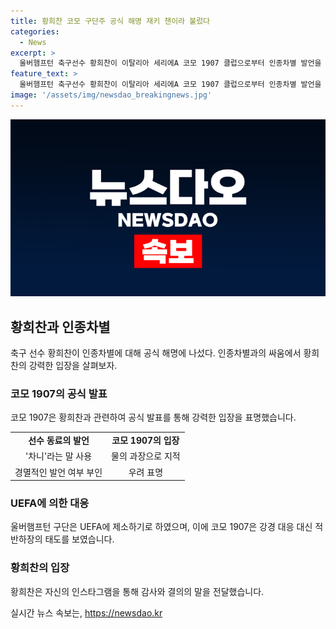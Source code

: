 ```yaml
---
title: 황희찬 코모 구단주 공식 해명 재키 챈이라 불렀다
categories:
  - News
excerpt: >
  울버햄프턴 축구선수 황희찬이 이탈리아 세리에A 코모 1907 클럽으로부터 인종차별 발언을 받았다. 이에 울버햄프턴 구단은 UEFA에 제소하고, 황희찬은 사건 이후 팀 동료들의 지지를 받았다. 황희찬은 인스타그램을 통해 인종차별은 스포츠는 물론 모든 삶에서 참을 수 없는 일이라며 강력하게 반발했다. 인종차별에 맞선 황희찬의 모습이 주목받고 있다.
feature_text: >
  울버햄프턴 축구선수 황희찬이 이탈리아 세리에A 코모 1907 클럽으로부터 인종차별 발언을 받았다. 이에 울버햄프턴 구단은 UEFA에 제소하고, 황희찬은 사건 이후 팀 동료들의 지지를 받았다. 황희찬은 인스타그램을 통해 인종차별은 스포츠는 물론 모든 삶에서 참을 수 없는 일이라며 강력하게 반발했다. 인종차별에 맞선 황희찬의 모습이 주목받고 있다.
image: '/assets/img/newsdao_breakingnews.jpg'
---
```


<p><img src="/assets/img/newsdao_breakingnews.jpg" alt="implanttips 속보" /></p>

<h2 data-ke-size="size26">황희찬과 인종차별</h2>

<p data-ke-size="size16">축구 선수 황희찬이 인종차별에 대해 공식 해명에 나섰다. 인종차별과의 싸움에서 황희찬의 강력한 입장을 살펴보자.</p>

<h3>코모 1907의 공식 발표</h3>

<p data-ke-size="size16">코모 1907은 황희찬과 관련하여 공식 발표를 통해 강력한 입장을 표명했습니다. </p>

<table>
    <tr>
        <td style="text-align: center; height: 17px;"><b>선수 동료의 발언</b></td>
        <td style="text-align: center; height: 17px;"><b>코모 1907의 입장</b></td>
    </tr>
    <tr>
        <td style="text-align: center; height: 17px;">'차니'라는 말 사용</td>
        <td style="text-align: center; height: 17px;">물의 과장으로 지적</td>
    </tr>
    <tr>
        <td style="text-align: center; height: 17px;">경멸적인 발언 여부 부인</td>
        <td style="text-align: center; height: 17px;">우려 표명</td>
    </tr>
</table>

<h3>UEFA에 의한 대응</h3>

<p data-ke-size="size16">울버햄프턴 구단은 UEFA에 제소하기로 하였으며, 이에 코모 1907은 강경 대응 대신 적반하장의 태도를 보였습니다.</p>

<h3>황희찬의 입장</h3>

<p data-ke-size="size16">황희찬은 자신의 인스타그램을 통해 감사와 결의의 말을 전달했습니다.</p>
실시간 뉴스 속보는, <a href="https://newsdao.kr" rel="dofollow">https://newsdao.kr</a>


